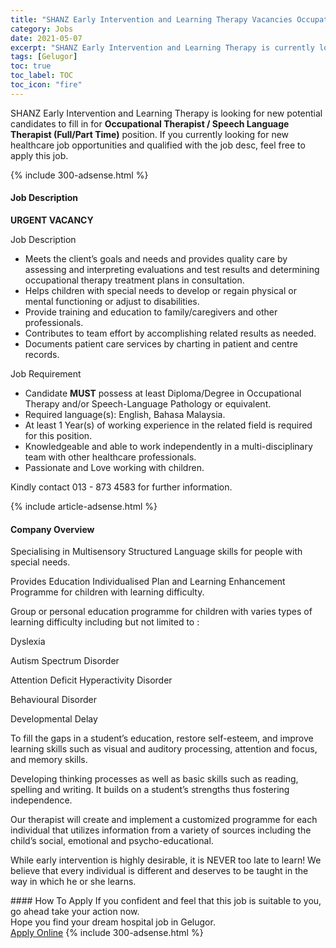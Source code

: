 ```yaml
---
title: "SHANZ Early Intervention and Learning Therapy Vacancies Occupational Therapist / Speech Language Therapist (Full/Part Time)" 
category: Jobs 
date: 2021-05-07 
excerpt: "SHANZ Early Intervention and Learning Therapy is currently looking for suitable person to fill in the Occupational Therapist / Speech Language Therapist (Full/Part Time) which positioned at Gelugor" 
tags: [Gelugor] 
toc: true 
toc_label: TOC 
toc_icon: "fire" 
--- 
```


<p>SHANZ Early Intervention and Learning Therapy is looking for new potential candidates to fill in for <b>Occupational Therapist / Speech Language Therapist (Full/Part Time)</b> position. If you currently looking for new healthcare job opportunities and qualified with the job desc, feel free to apply this job.
</p>{% include 300-adsense.html %} 
<div><div><h4>Job Description</h4></div><div><div><span><div><p><strong>URGENT VACANCY</strong></p><p>Job Description</p><ul><li>Meets the client&#8217;s goals and needs and provides quality care by assessing and interpreting evaluations and test results and determining occupational therapy treatment plans in consultation.</li><li>Helps children with special needs to develop or regain physical or mental functioning or adjust to disabilities.</li><li>Provide training and education to family/caregivers and other professionals.</li><li>Contributes to team effort by accomplishing related results as needed.</li><li>Documents patient care services by charting in patient and centre records.</li></ul><p>Job Requirement</p><ul><li>Candidate&#160;<strong>MUST</strong>&#160;possess at least Diploma/Degree in Occupational Therapy and/or Speech-Language Pathology or equivalent.</li><li>Required language(s):&#160;English, Bahasa Malaysia.</li><li>At least 1&#160;Year(s) of working experience in the related field is required for this position.</li><li>Knowledgeable and able to work independently in a multi-disciplinary team with other healthcare professionals.</li><li>Passionate and Love working with children.</li></ul><p>Kindly contact 013 - 873 4583 for further information.</p></div></span></div></div></div> 
{% include article-adsense.html %} 
<div><div><h4>Company Overview</h4></div><div><div><span><div><p><span>Specialising in Multisensory Structured Language skills for people with special needs. </span></p><p><span>Provides Education Individualised Plan and Learning Enhancement Programme for children with learning difficulty.</span></p><p><span>Group or personal education programme for children with varies types of learning difficulty including but not limited to :</span></p><p><span>Dyslexia</span></p><p><span>Autism Spectrum Disorder</span></p><p><span>Attention Deficit Hyperactivity Disorder</span></p><p><span>Behavioural Disorder</span></p><p><span>Developmental Delay</span></p><p><span>To fill the gaps in a student&#8217;s education, restore self-esteem, and improve learning skills such as visual and auditory processing, attention and focus, and memory skills.</span></p><p><span>Developing thinking processes as well as basic skills such as reading, spelling and writing. It builds on a student&#8217;s strengths thus fostering independence.</span></p><p><span>Our therapist will create and implement a customized programme for each individual that utilizes information from a variety of sources including the child&#8217;s social, emotional and psycho-educational.</span></p><p><span>While early intervention is highly desirable, it is NEVER too late to learn! We believe that every individual is different and deserves to be taught in the way in which he or she learns.</span></p></div></span></div></div></div> 
#### How To Apply 
If you confident and feel that this job is suitable to you, go ahead take your action now. <br/> 
Hope you find your dream hospital job in Gelugor. <br/> 
<a href="https://www.jobstreet.com.my/en/job/occupational-therapist-speech-language-therapist-full-part-time-4543394?jobId=jobstreet-my-job-4543394" class="btn btn--warning" target="_blank" rel="nofollow noopenner">Apply Online</a> 
{% include 300-adsense.html %} 